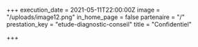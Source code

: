 +++
execution_date = 2021-05-11T22:00:00Z
image = "/uploads/image12.png"
in_home_page = false
partenaire = "/"
prestation_key = "etude-diagnostic-conseil"
title = "Confidentiel"

+++
